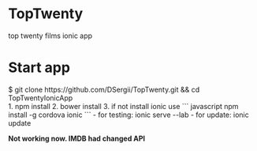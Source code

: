 # TopTwenty
top twenty films ionic app

<h1>Start app</h1>
$ git clone https://github.com/DSergii/TopTwenty.git && cd TopTwentyIonicApp <br />
1. npm install
2. bower install
3. if not install ionic use 
``` javascript 
npm install -g cordova ionic
```
- for testing: ionic serve --lab
- for update: ionic update

<strong>Not working now. IMDB had changed API </strong>
